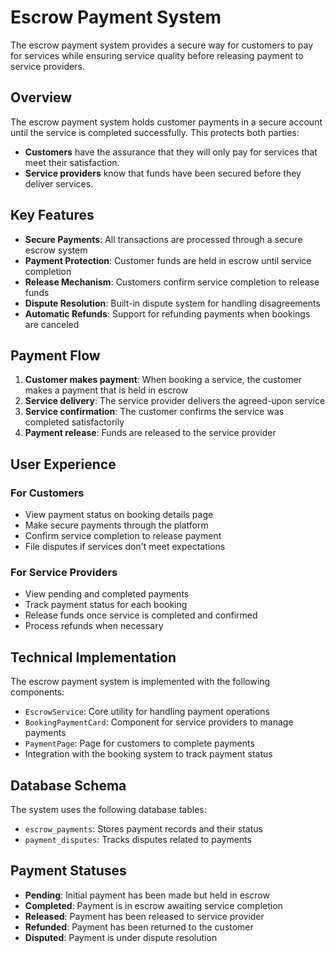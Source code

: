 # Escrow Payment System

The escrow payment system provides a secure way for customers to pay for services while ensuring service quality before releasing payment to service providers.

## Overview

The escrow payment system holds customer payments in a secure account until the service is completed successfully. This protects both parties:

- **Customers** have the assurance that they will only pay for services that meet their satisfaction.
- **Service providers** know that funds have been secured before they deliver services.

## Key Features

- **Secure Payments**: All transactions are processed through a secure escrow system
- **Payment Protection**: Customer funds are held in escrow until service completion
- **Release Mechanism**: Customers confirm service completion to release funds
- **Dispute Resolution**: Built-in dispute system for handling disagreements
- **Automatic Refunds**: Support for refunding payments when bookings are canceled

## Payment Flow

1. **Customer makes payment**: When booking a service, the customer makes a payment that is held in escrow
2. **Service delivery**: The service provider delivers the agreed-upon service
3. **Service confirmation**: The customer confirms the service was completed satisfactorily
4. **Payment release**: Funds are released to the service provider

## User Experience

### For Customers

- View payment status on booking details page
- Make secure payments through the platform
- Confirm service completion to release payment
- File disputes if services don't meet expectations

### For Service Providers

- View pending and completed payments
- Track payment status for each booking
- Release funds once service is completed and confirmed
- Process refunds when necessary

## Technical Implementation

The escrow payment system is implemented with the following components:

- `EscrowService`: Core utility for handling payment operations
- `BookingPaymentCard`: Component for service providers to manage payments
- `PaymentPage`: Page for customers to complete payments
- Integration with the booking system to track payment status

## Database Schema

The system uses the following database tables:

- `escrow_payments`: Stores payment records and their status
- `payment_disputes`: Tracks disputes related to payments

## Payment Statuses

- **Pending**: Initial payment has been made but held in escrow
- **Completed**: Payment is in escrow awaiting service completion
- **Released**: Payment has been released to service provider
- **Refunded**: Payment has been returned to the customer
- **Disputed**: Payment is under dispute resolution 